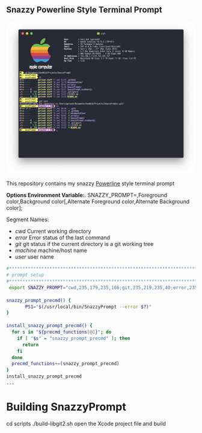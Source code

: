 ## Snazzy Powerline Style Terminal Prompt

![Screen Shot](documentation/ScreenShot.png)


This repository contains my snazzy [Powerline](https://powerline.readthedocs.io/en/latest/index.html) style terminal prompt

**Options Environment Variable:**. 
SNAZZY\_PROMPT=<Segment Name>,Foreground color,Background color[,Alternate Foreground color,Alternate Background color];<next segment spec>

Segment Names:
*  *cwd* Current working directory
*  *error* Error status of the last command
*  *git* git status if the current directory is a git working tree
*  *machine* machine/host name
*  *user* user name

```zsh
#*****************************************************************************************
# prompt setup
#*****************************************************************************************
 export SNAZZY_PROMPT="cwd,235,179,235,166;git,235,219,235,40;error,235,166"

snazzy_prompt_precmd() {
       PS1="$(/usr/local/bin/SnazzyPrompt --error $?)"
}

install_snazzy_prompt_precmd() {
  for s in "${precmd_functions[@]}"; do
    if [ "$s" = "snazzy_prompt_precmd" ]; then
      return
    fi
  done
  precmd_functions+=(snazzy_prompt_precmd)
}
install_snazzy_prompt_precmd  
...  
```
  
# Building SnazzyPrompt  
cd scripts
./build-libgit2.sh
open the Xcode project file and build